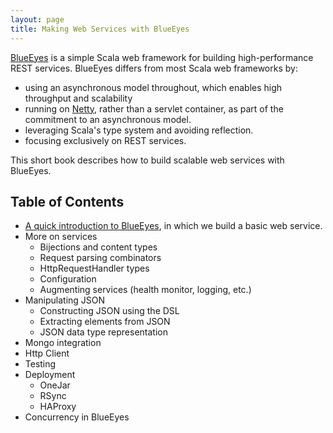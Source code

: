 ```yaml
---
layout: page
title: Making Web Services with BlueEyes
---
```


[BlueEyes](https://github.com/jdegoes/blueeyes) is a simple Scala web framework for building high-performance REST services. BlueEyes differs from most Scala web frameworks by:

- using an asynchronous model throughout, which enables high throughput and scalability
- running on [Netty](http://www.jboss.org/netty), rather than a servlet container, as part of the commitment to an asynchronous model.
- leveraging Scala's type system and avoiding reflection.
- focusing exclusively on REST services.

This short book describes how to build scalable web services with BlueEyes.

## Table of Contents

- [A quick introduction to BlueEyes](intro.html), in which we build a basic web service.
- More on services
   - Bijections and content types
   - Request parsing combinators
   - HttpRequestHandler types
   - Configuration 
   - Augmenting services (health monitor, logging, etc.)
- Manipulating JSON
   - Constructing JSON using the DSL
   - Extracting elements from JSON
   - JSON data type representation
- Mongo integration
- Http Client
- Testing
- Deployment
   - OneJar
   - RSync
   - HAProxy
- Concurrency in BlueEyes
